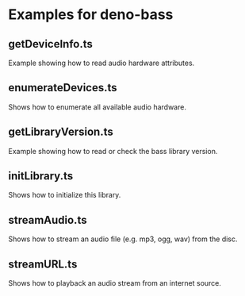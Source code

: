 # Examples for deno-bass

## getDeviceInfo.ts

Example showing how to read audio hardware attributes.

## enumerateDevices.ts

Shows how to enumerate all available audio hardware.

## getLibraryVersion.ts

Example showing how to read or check the bass library version.

## initLibrary.ts

Shows how to initialize this library.

## streamAudio.ts

Shows how to stream an audio file (e.g. mp3, ogg, wav) from the disc.

## streamURL.ts

Shows how to playback an audio stream from an internet source.
